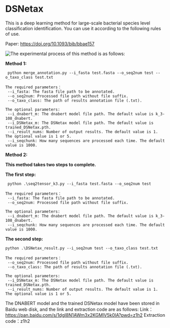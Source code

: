 # DSNetax
This is a deep learning method for large-scale bacterial species level classification identification. You can use it according to the following rules of use.  

Paper: https://doi.org/10.1093/bib/bbae157

![The experimental process of this method is as follows:](https://github.com/ZhaoHY-zhy/pics/blob/main/Figure%201.png)

**Method 1:**  

   ```
    python merge_annotation.py --i_fasta test.fasta --o_seq2num test --o_taxo_class test.txt  
   ```
    
    The required parameters：  
     --i_fasta: The fasta file path to be annotated.  
     --o_seq2num: Processed file path without file suffix.  
     --o_taxo_class: The path of results annotation file (.txt).  
     
    The optional parameters:  
     --i_dnabert_m: The dnabert model file path. The default value is k_3-108_dnabert.  
     --i_DSNetax_m: The DSNetax model file path. The default value is trained_DSNetax.pth.  
     --i_result_nums: Number of output results. The default value is 1. The optional value is 1 or 5.  
     --i_seqchunk: How many sequences are processed each time. The default value is 1000.  
     
**Method 2:**  

   **This method takes two steps to complete.**

   **The first step:**
   ```
    python .\seq2tensor_k3.py --i_fasta test.fasta --o_seq2num test  
   ```
    
    The required parameters：  
     --i_fasta: The fasta file path to be annotated.  
     --o_seq2num: Processed file path without file suffix.   
     
    The optional parameters:  
     --i_dnabert_m: The dnabert model file path. The default value is k_3-108_dnabert.  
     --i_seqchunk: How many sequences are processed each time. The default value is 1000.  
     
   **The second step:**
   ```
   python .\DSNetax_result.py --i_seq2num test --o_taxo_class test.txt  
   ```
   
    The required parameters：   
     --o_seq2num: Processed file path without file suffix.  
     --o_taxo_class: The path of results annotation file (.txt).  
     
    The optional parameters:   
     --i_DSNetax_m: The DSNetax model file path. The default value is trained_DSNetax.pth.  
     --i_result_nums: Number of output results. The default value is 1. The optional value is 1 or 5.  

The DNABERT model and the trained DSNetax model have been stored in Baidu web disk, and the link and extraction code are as follows:
Link：https://pan.baidu.com/s/1dgI8N1AWm3x2KGMlV5k0IA?pwd=z1h2 
Extraction code：z1h2
